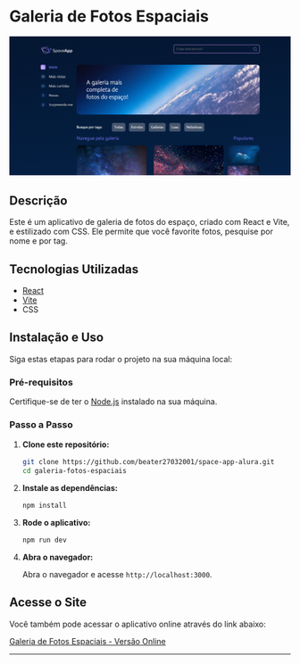 # Galeria de Fotos Espaciais

![Galeria de Fotos Espaciais](space-app.png) <!-- Se você tiver uma imagem de banner, inclua aqui -->

## Descrição

Este é um aplicativo de galeria de fotos do espaço, criado com React e Vite, e estilizado com CSS. Ele permite que você favorite fotos, pesquise por nome e por tag.

## Tecnologias Utilizadas

- [React](https://reactjs.org/)
- [Vite](https://vitejs.dev/)
- CSS

## Instalação e Uso

Siga estas etapas para rodar o projeto na sua máquina local:

### Pré-requisitos

Certifique-se de ter o [Node.js](https://nodejs.org/) instalado na sua máquina.

### Passo a Passo

1. **Clone este repositório:**

    ```bash
    git clone https://github.com/beater27032001/space-app-alura.git
    cd galeria-fotos-espaciais
    ```

2. **Instale as dependências:**

    ```bash
    npm install
    ```

3. **Rode o aplicativo:**

    ```bash
    npm run dev
    ```

4. **Abra o navegador:**

    Abra o navegador e acesse `http://localhost:3000`.

## Acesse o Site

Você também pode acessar o aplicativo online através do link abaixo:

[Galeria de Fotos Espaciais - Versão Online](https://seu-link-deploy)

---
